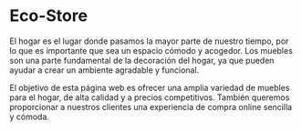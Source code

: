 # Eco-Store

El hogar es el lugar donde pasamos la mayor parte de nuestro tiempo, por lo que es importante que sea un espacio cómodo y acogedor. Los muebles son una parte fundamental de la decoración del hogar, ya que pueden ayudar a crear un ambiente agradable y funcional.

El objetivo de esta página web es ofrecer una amplia variedad de muebles para el hogar, de alta calidad y a precios competitivos. También queremos proporcionar a nuestros clientes una experiencia de compra online sencilla y cómoda.
